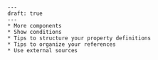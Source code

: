 	---
	draft: true
	---
	* More components
	* Show conditions
	* Tips to structure your property definitions
	* Tips to organize your references
	* Use external sources